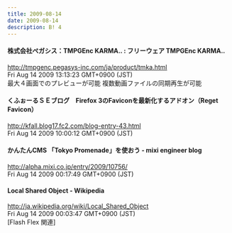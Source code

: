 ```yaml
---
title: 2009-08-14
date: 2009-08-14
description: B! 4
---
```


#### 株式会社ぺガシス：TMPGEnc KARMA.. : フリーウェア TMPGEnc KARMA..
http://tmpgenc.pegasys-inc.com/ja/product/tmka.html<br>
Fri Aug 14 2009 13:13:23 GMT+0900 (JST)<br>
最大４画面でのプレビューが可能 複数動画ファイルの同期再生が可能


#### くふぉーるＳＥブログ　Firefox 3のFaviconを最新化するアドオン（Reget Favicon）
http://kfall.blog17.fc2.com/blog-entry-43.html<br>
Fri Aug 14 2009 10:00:12 GMT+0900 (JST)<br>


#### かんたんCMS 「Tokyo Promenade」を使おう - mixi engineer blog
http://alpha.mixi.co.jp/entry/2009/10756/<br>
Fri Aug 14 2009 00:17:49 GMT+0900 (JST)<br>


#### Local Shared Object - Wikipedia
http://ja.wikipedia.org/wiki/Local_Shared_Object<br>
Fri Aug 14 2009 00:03:47 GMT+0900 (JST)<br>
[Flash Flex 関連]


